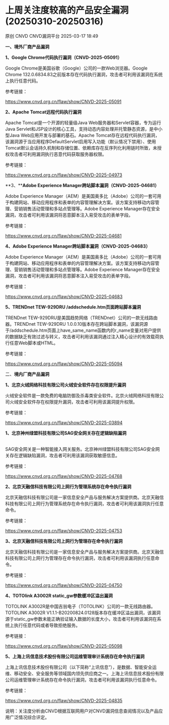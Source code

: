 #  上周关注度较高的产品安全漏洞(20250310-20250316)   
原创 CNVD  CNVD漏洞平台   2025-03-17 18:49  
  
**一、境外厂商产品漏洞**  
  
**1、Google Chrome代码执行漏洞（CNVD-2025-05091）**  
  
Google Chrome是美国谷歌（Google）公司的一款Web浏览器。Google Chrome 132.0.6834.83之前版本存在代码执行漏洞，攻击者可利用该漏洞在系统上执行任意代码。  
  
参考链接：  
  
https://www.cnvd.org.cn/flaw/show/CNVD-2025-05091  
  
**2、Apache Tomcat远程代码执行漏洞**  
  
Apache Tomcat是一个开源的轻量级Java Web服务器和Servlet容器，专为运行Java Servlet和JSP设计的核心工具，支持动态内容处理并托管静态资源，是中小型Java Web应用开发与部署的基石。Apache Tomcat存在远程代码执行漏洞，该漏洞源于当应用程序DefaultServlet启用写入功能（默认情况下禁用）、使用 Tomcat默认会话持久机制和存储位置、依赖库存在反序列化利用链时所致，未授权攻击者可利用漏洞执行恶意代码获取服务器权限。  
  
参考链接：  
  
https://www.cnvd.org.cn/flaw/show/CNVD-2025-04973  
  
**3、****Adobe Experience Manager跨站脚本漏洞（CNVD-2025-04681）**  
  
Adobe Experience Manager（AEM）是美国奥多比（Adobe）公司的一套可用于构建网站、移动应用程序和表单的内容管理解决方案。该方案支持移动内容管理、营销销售活动管理和多站点管理等。Adobe Experience Manager存在安全漏洞，攻击者可利用该漏洞将恶意脚本注入易受攻击的表单字段。  
  
参考链接：  
  
https://www.cnvd.org.cn/flaw/show/CNVD-2025-04681  
  
**4、Adobe Experience Manager跨站脚本漏洞（CNVD-2025-04683）**  
  
Adobe Experience Manager（AEM）是美国奥多比（Adobe）公司的一套可用于构建网站、移动应用程序和表单的内容管理解决方案。该方案支持移动内容管理、营销销售活动管理和多站点管理等。Adobe Experience Manager存在安全漏洞，攻击者可利用该漏洞将恶意脚本注入易受攻击的表单字段。  
  
参考链接：  
  
https://www.cnvd.org.cn/flaw/show/CNVD-2025-04683  
  
**5、TRENDnet TEW-929DRU /addschedule.htm页面跨站脚本漏洞**  
  
TRENDnet TEW-929DRU是美国趋势网络（TRENDnet）公司的一款无线路由器。TRENDnet TEW-929DRU 1.0.0.10版本存在跨站脚本漏洞，该漏洞源于/addschedule.htm页面上have_same_name函数内的r_name变量对用户提供的数据缺乏有效过滤与转义，攻击者可利用该漏洞通过注入精心设计的有效载荷执行任意Web脚本或HTML。  
  
参考链接：  
  
https://www.cnvd.org.cn/flaw/show/CNVD-2025-05094  
  
二、**境内厂商产品漏洞**  
  
**1、北京火绒网络科技有限公司火绒安全软件存在权限提升漏洞**  
  
火绒安全软件是一款免费的电脑防御及杀毒类安全软件。北京火绒网络科技有限公司火绒安全软件存在权限提升漏洞，攻击者可利用该漏洞提升权限。  
  
参考链接：  
  
https://www.cnvd.org.cn/flaw/show/CNVD-2025-03894  
  
**1、北京神州绿盟科技有限公司SAG安全网关存在逻辑缺陷漏洞**  
  
‌  
SAG安全网关是一种智能接入网关服务。北京神州绿盟科技有限公司SAG安全网关存在逻辑缺陷漏洞，攻击者可利用该漏洞获取敏感信息。  
  
参考链接：  
  
https://www.cnvd.org.cn/flaw/show/CNVD-2025-04768  
  
**2、北京天融信科技有限公司上网行为管理系统存在命令执行漏洞**  
  
北京天融信科技有限公司是一家信息安全产品与服务解决方案提供商。北京天融信科技有限公司上网行为管理系统存在命令执行漏洞，攻击者可利用该漏洞执行任意命令。  
  
参考链接：  
  
https://www.cnvd.org.cn/flaw/show/CNVD-2025-04753  
  
**3、北京天融信科技有限公司上网行为管理存在命令执行漏洞**  
  
北京天融信科技有限公司是一家信息安全产品与服务解决方案提供商。北京天融信科技有限公司上网行为管理存在命令执行漏洞，攻击者可利用该漏洞执行任意命令。  
  
参考链接：  
  
https://www.cnvd.org.cn/flaw/show/CNVD-2025-04750  
  
**4、TOTOlink A3002R static_gw参数缓冲区溢出漏洞**  
  
TOTOLINK A3002R是中国吉翁电子（TOTOLINK）公司的一款无线路由器。TOTOLINK A3002R V1.1.1-B20200824.0128版本存在缓冲区溢出漏洞，该漏洞源于static_gw参数未能正确验证输入数据的长度大小，攻击者可利用该漏洞在系统上执行任意代码或者导致拒绝服务。  
  
参考链接：  
  
https://www.cnvd.org.cn/flaw/show/CNVD-2025-05098  
  
**5、上海上讯信息技术股份有限公司运维管理审计系统存在命令执行漏洞**  
  
上海上讯信息技术股份有限公司（以下简称“上讯信息”），是数据、智能安全运维、移动安全、安全服务等领域国内领先供应商之一。上海上讯信息技术股份有限公司运维管理审计系统存在命令执行漏洞，攻击者可利用该漏洞执行任意命令。  
  
参考链接：  
  
https://www.cnvd.org.cn/flaw/show/CNVD-2025-04835  
  
  
说明：关注度分析由CNVD根据互联网用户对CNVD漏洞信息查阅情况以及产品应用广泛情况综合评定。  
  
  
